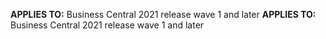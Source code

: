 <span data-ttu-id="98fa5-101"><Token> **APPLIES TO:** Business Central 2021 release wave 1 and later</Token></span><span class="sxs-lookup"><span data-stu-id="98fa5-101"><Token> **APPLIES TO:** Business Central 2021 release wave 1 and later</Token></span></span>